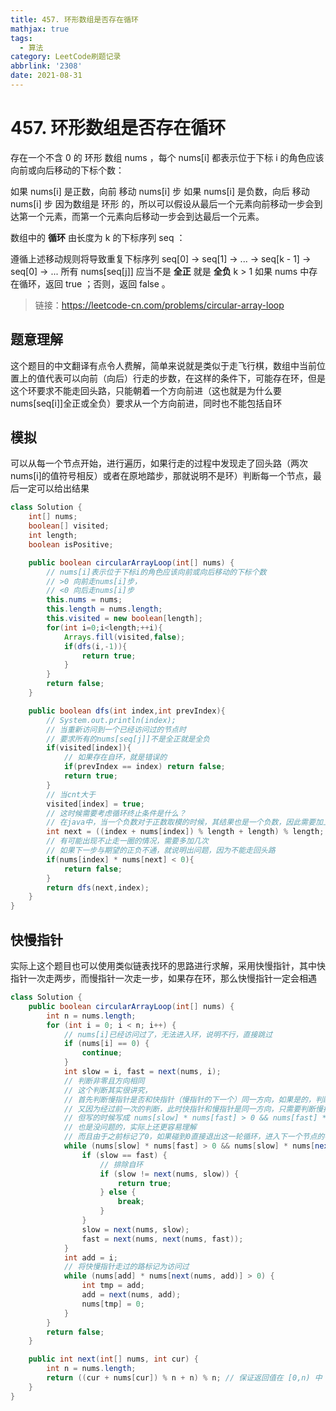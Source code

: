 ```yaml
---
title: 457. 环形数组是否存在循环
mathjax: true
tags:
  - 算法
category: LeetCode刷题记录
abbrlink: '2308'
date: 2021-08-31
---
```

# 457. 环形数组是否存在循环

存在一个不含 0 的 环形 数组 nums ，每个 nums[i] 都表示位于下标 i 的角色应该向前或向后移动的下标个数：

如果 nums[i] 是正数，向前 移动 nums[i] 步
如果 nums[i] 是负数，向后 移动 nums[i] 步
因为数组是 环形 的，所以可以假设从最后一个元素向前移动一步会到达第一个元素，而第一个元素向后移动一步会到达最后一个元素。

数组中的 **循环** 由长度为 k 的下标序列 seq ：

遵循上述移动规则将导致重复下标序列 seq[0] -> seq[1] -> ... -> seq[k - 1] -> seq[0] -> ...
所有 nums[seq[j]] 应当不是 **全正** 就是 **全负**
k > 1
如果 nums 中存在循环，返回 true ；否则，返回 false 。

> 链接：https://leetcode-cn.com/problems/circular-array-loop

## 题意理解

这个题目的中文翻译有点令人费解，简单来说就是类似于走飞行棋，数组中当前位置上的值代表可以向前（向后）行走的步数，在这样的条件下，可能存在环，但是这个环要求不能走回头路，只能朝着一个方向前进（这也就是为什么要nums[seq[i]]全正或全负）要求从一个方向前进，同时也不能包括自环

<!-- more -->

## 模拟

可以从每一个节点开始，进行遍历，如果行走的过程中发现走了回头路（两次nums[i]的值符号相反）或者在原地踏步，那就说明不是环）判断每一个节点，最后一定可以给出结果

```java
class Solution {
    int[] nums;
    boolean[] visited;
    int length;
    boolean isPositive;

    public boolean circularArrayLoop(int[] nums) {
        // nums[i]表示位于下标i的角色应该向前或向后移动的下标个数
        // >0 向前走nums[i]步，
        // <0 向后走nums[i]步
        this.nums = nums;
        this.length = nums.length;
        this.visited = new boolean[length];
        for(int i=0;i<length;++i){
            Arrays.fill(visited,false);
            if(dfs(i,-1)){
                return true;
            }
        }
        return false;
    }

    public boolean dfs(int index,int prevIndex){
        // System.out.println(index);
        // 当重新访问到一个已经访问过的节点时
        // 要求所有的nums[seq[j]]不是全正就是全负
        if(visited[index]){
            // 如果存在自环，就是错误的
            if(prevIndex == index) return false;
            return true;
        }
        // 当cnt大于
        visited[index] = true;
        // 这时候需要考虑循环终止条件是什么？
        // 在java中，当一个负数对于正数取模的时候，其结果也是一个负数，因此需要加上length将结果恢复到[0,n)内
        int next = ((index + nums[index]) % length + length) % length;
        // 有可能出现不止走一圈的情况，需要多加几次
        // 如果下一步与期望的正负不通，就说明出问题，因为不能走回头路
        if(nums[index] * nums[next] < 0){
            return false;
        }
        return dfs(next,index);
    }
}
```



## 快慢指针

实际上这个题目也可以使用类似链表找环的思路进行求解，采用快慢指针，其中快指针一次走两步，而慢指针一次走一步，如果存在环，那么快慢指针一定会相遇

```java
class Solution {
    public boolean circularArrayLoop(int[] nums) {
        int n = nums.length;
        for (int i = 0; i < n; i++) {
          	// nums[i]已经访问过了，无法进入环，说明不行，直接跳过
            if (nums[i] == 0) {
                continue;
            }
            int slow = i, fast = next(nums, i);
            // 判断非零且方向相同
          	// 这个判断其实很讲究，
          	// 首先判断慢指针是否和快指针（慢指针的下一个）同一方向，如果是的，判断快指针和快指针的下一个是否同一方向
          	// 又因为经过前一次的判断，此时快指针和慢指针是同一方向，只需要判断慢指针和快指针的下一个是否是同一方向即可
          	// 但写的时候写成 nums[slow] * nums[fast] > 0 && nums[fast] * nums[next(nums,fast)] > 0
            // 也是没问题的，实际上还更容易理解
          	// 而且由于之前标记了0，如果碰到0直接退出这一轮循环，进入下一个节点的判断，很妙
            while (nums[slow] * nums[fast] > 0 && nums[slow] * nums[next(nums, fast)] > 0) {
                if (slow == fast) {
                  	// 排除自环
                    if (slow != next(nums, slow)) {
                        return true;
                    } else {
                        break;
                    }
                }
                slow = next(nums, slow);
                fast = next(nums, next(nums, fast));
            }
            int add = i;
          	// 将快慢指针走过的路标记为访问过
            while (nums[add] * nums[next(nums, add)] > 0) {
                int tmp = add;
                add = next(nums, add);
                nums[tmp] = 0;
            }
        }
        return false;
    }

    public int next(int[] nums, int cur) {
        int n = nums.length;
        return ((cur + nums[cur]) % n + n) % n; // 保证返回值在 [0,n) 中
    }
}
```

